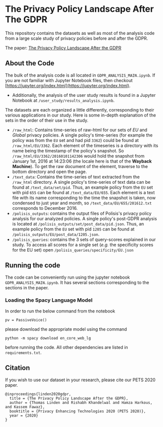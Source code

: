 # The Privacy Policy Landscape After The GDPR
This repository contains the datasets as well as most of the analysis code from a large scale study of privacy policies before and after the GDPR. 

The paper: [The Privacy Policy Landscape After the GDPR](https://arxiv.org/pdf/1809.08396.pdf)

## About the Code
The bulk of the analysis code is all located in `GDPR_ANALYSIS_MAIN.ipynb`. If you are not familiar with Jupyter Notebook files, then checkout [https://jupyter.org/index.html](https://jupyter.org/index.html). 
- Additionally, the analysis of the user study results is found in a Jupyter Notebook at `/user_study/results_analysis.ipynb`. 
  
The datasets are each organized a little differently, corresponding to their various applications in our study. Here is some in-depth explanation of the sets in the order of their use in the study.  
- `/raw_html`: Contains time-series of raw-html for our sets of _EU_ and _Global_ privacy policies. A  single policy's time-series (for example the policy was from the `EU` set and had pid `3362`) could be found at `/raw_html/EU/3362`. Each element of the timeseries is a directory with its name being the timestamp of the policy's snapshot. So `/raw_html/EU/3362/20160101142306` would hold the snapshot from January 1st, 2016 at 14:23:06 (the locale here is that of the __Wayback Machine__). To get the raw document of the element, traverse to the bottom directory and open the page.
- `/text_data`: Contains the time-series of text extracted from the `/raw_html` directory. A single policy's time-series of text data can be found at `/text_data/set/pid`. Thus, an example policy from the `EU` set with pid `655`  can be found at `/text_data/EU/655`. Each element is a text file with its name corresponding to the time the snapshot is taken, now condensed to just year and month, so `/text_data/EU/655/201612.txt` corresponds to December 2016. 
- `/polisis_outputs`: contains the output files of Polisis's privacy policy analysis for our analyzed policies. A single policy's post-GDPR analysis is located at `/polisis_outputs/set/post_data/pid.json`. Thus, an example policy from the `EU` set with pid `1205`  can be found at `/polisis_outputs/EU/post_data/1205.json`. 
- `/polisis_queries`: contains the 3 sets of query-scores explained in our study. To access all scores for a single set (_e.g._ the specificity scores for the EU set) open `/polisis_queries/specificity/EU.json`


## Running the code
The code can be conveniently run using the jupyter notebook `GDPR_ANALYSIS_MAIN.ipynb`. It has several sections corresponding to the sections in the paper.

### Loading the Spacy Language Model
In order to run the below command from the notebook
```
pv = PassiveVoice()
```
please download the appropriate model using the command 
```
python -m spacy download en_core_web_lg
``` 
before running the code. All other dependencies are listed in `requirements.txt`. 

## Citation
If you wish to use our dataset in your research, please cite our PETS 2020 paper.
```
@inproceedings{linden2020gdpr,
  title = {The Privacy Policy Landscape After the GDPR},
  author = {Thomas Linden and Rishabh Khandelwal and Hamza Harkous, and Kassem Fawaz},
  booktitle = {Privacy Enhancing Technologies 2020 (PETS 2020)},
  year = {2020}
}
```
